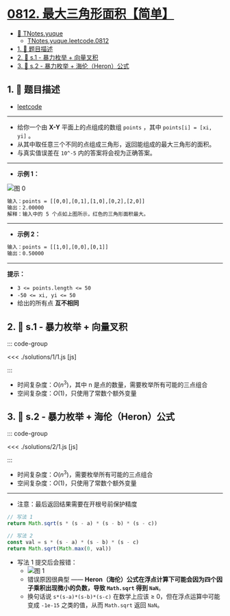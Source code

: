 # [0812. 最大三角形面积【简单】](https://github.com/tnotesjs/TNotes.leetcode/tree/main/notes/0812.%20%E6%9C%80%E5%A4%A7%E4%B8%89%E8%A7%92%E5%BD%A2%E9%9D%A2%E7%A7%AF%E3%80%90%E7%AE%80%E5%8D%95%E3%80%91)

<!-- region:toc -->

- [📂 TNotes.yuque](https://www.yuque.com/tdahuyou/tnotes.yuque/)
  - [TNotes.yuque.leetcode.0812](https://www.yuque.com/tdahuyou/tnotes.yuque/leetcode.0812)
- [1. 📝 题目描述](#1--题目描述)
- [2. 🎯 s.1 - 暴力枚举 + 向量叉积](#2--s1---暴力枚举--向量叉积)
- [3. 🎯 s.2 - 暴力枚举 + 海伦（Heron）公式](#3--s2---暴力枚举--海伦heron公式)

<!-- endregion:toc -->

## 1. 📝 题目描述

- [leetcode](https://leetcode.cn/problems/largest-triangle-area/)

---

- 给你一个由 **X-Y** 平面上的点组成的数组 `points` ，其中 `points[i] = [xi, yi]` 。
- 从其中取任意三个不同的点组成三角形，返回能组成的最大三角形的面积。
- 与真实值误差在 `10^-5` 内的答案将会视为正确答案。

---

- **示例 1：**

![图 0](https://cdn.jsdelivr.net/gh/tnotesjs/imgs@main/2025-09-16-08-06-15.png)

```txt
输入：points = [[0,0],[0,1],[1,0],[0,2],[2,0]]
输出：2.00000
解释：输入中的 5 个点如上图所示，红色的三角形面积最大。
```

---

- **示例 2：**

```txt
输入：points = [[1,0],[0,0],[0,1]]
输出：0.50000
```

---

**提示：**

- `3 <= points.length <= 50`
- `-50 <= xi, yi <= 50`
- 给出的所有点 **互不相同**

## 2. 🎯 s.1 - 暴力枚举 + 向量叉积

::: code-group

<<< ./solutions/1/1.js [js]

:::

- 时间复杂度：$O(n^3)$，其中 n 是点的数量，需要枚举所有可能的三点组合
- 空间复杂度：$O(1)$，只使用了常数个额外变量

## 3. 🎯 s.2 - 暴力枚举 + 海伦（Heron）公式

::: code-group

<<< ./solutions/2/1.js [js]

:::

- 时间复杂度：$O(n^3)$，需要枚举所有可能的三点组合
- 空间复杂度：$O(1)$，只使用了常数个额外变量

---

- 注意：最后返回结果需要在开根号前保护精度

```js
// 写法 1
return Math.sqrt(s * (s - a) * (s - b) * (s - c))

// 写法 2
const val = s * (s - a) * (s - b) * (s - c)
return Math.sqrt(Math.max(0, val))
```

- 写法 1 提交后会报错：
  - ![图 1](https://cdn.jsdelivr.net/gh/tnotesjs/imgs@main/2025-10-02-11-54-38.png)
  - 错误原因很典型 —— **Heron（海伦）公式在浮点计算下可能会因为四个因子乘积出现微小的负数，导致 `Math.sqrt` 得到 `NaN`**。
  - 换句话说 `s*(s-a)*(s-b)*(s-c)` 在数学上应该 ≥ 0，但在浮点运算中可能变成 `-1e-15` 之类的值，从而 `Math.sqrt` 返回 `NaN`。
